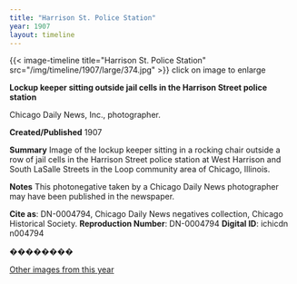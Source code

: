 ```yaml
---
title: "Harrison St. Police Station"
year: 1907
layout: timeline
---
```


{{< image-timeline title="Harrison St. Police Station" src="/img/timeline/1907/large/374.jpg" >}}
click on image to enlarge

__**Lockup keeper sitting outside jail cells in the Harrison Street police station**__

Chicago Daily News, Inc., photographer.

**Created/Published**
1907

**Summary**
Image of the lockup keeper sitting in a rocking chair outside a row of jail cells in the Harrison Street police station at West Harrison and South LaSalle Streets in the Loop community area of Chicago, Illinois.

**Notes**
This photonegative taken by a Chicago Daily News photographer may have been published in the newspaper.

__Cite as__: DN-0004794, Chicago Daily News negatives collection, Chicago Historical Society.
__Reproduction Number__: DN-0004794
__Digital ID__: ichicdn n004794

��������

[Other images from this year](/historical/timeline/1907)